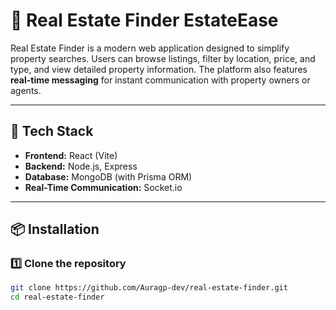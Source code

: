 # 🏡 Real Estate Finder EstateEase

Real Estate Finder is a modern web application designed to simplify property searches. Users can browse listings, filter by location, price, and type, and view detailed property information. The platform also features **real-time messaging** for instant communication with property owners or agents.

--- 
 
## 🚀 Tech Stack
 
- **Frontend:** React (Vite) 
- **Backend:** Node.js, Express
- **Database:** MongoDB (with Prisma ORM)
- **Real-Time Communication:** Socket.io 

--- 

## 📦 Installation 

### **1️⃣ Clone the repository**
```sh
git clone https://github.com/Auragp-dev/real-estate-finder.git
cd real-estate-finder
